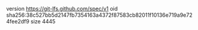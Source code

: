 version https://git-lfs.github.com/spec/v1
oid sha256:38c527bb5d2147fb7354163a4372f87583cb82011f10136e719a9e724fee2df9
size 4445
